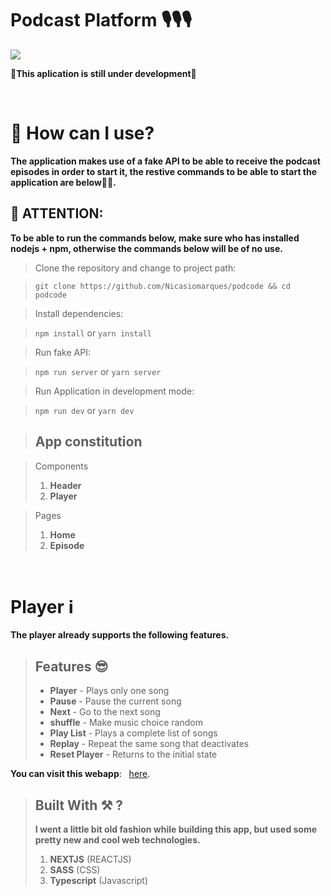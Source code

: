 # Podcast Platform 🎙🎙🎙

![](.Github/readme/app.png)

<p>🚧<b>This aplication is still under development</b>🚧</p>

<br>

# 🙋 How can I use?

**The application makes use of a fake API to be able to receive the podcast episodes in order to start it, the restive commands to be able to start the application are below👷👷.**

## 🙅 ATTENTION:

**To be able to run the commands below, make sure who has installed nodejs + npm, otherwise the commands below will be of no use.**

> Clone the repository and change to project path:

> `git clone https://github.com/Nicasiomarques/podcode && cd podcode`

> Install dependencies:

> `npm install` or
> `yarn install`

> Run fake API:

> `npm run server` or
> `yarn server`

> Run Application in development mode:

> `npm run dev` or
> `yarn dev`

> ## App constitution

> Components
>
> 1. **Header**
> 2. **Player** <br/>

> Pages
>
> 1. **Home**
> 2. **Episode**

<br />

# Player ℹ️

**The player already supports the following features.**

> ## Features 😎
>
> - **Player** - Plays only one song
> - **Pause** - Pause the current song
> - **Next** - Go to the next song
> - **shuffle** - Make music choice random
> - **Play List** - Plays a complete list of songs
> - **Replay** - Repeat the same song that deactivates
> - **Reset Player** - Returns to the initial state

**You can visit this webapp**:
&nbsp; <a target="_blank" href="#">here</a>.

> ## Built With ⚒ ?
>
> **I went a little bit old fashion while building this app, but used some pretty new and cool web technologies.**
>
> 1. **NEXTJS** (REACTJS)
> 2. **SASS** (CSS)
> 3. **Typescript** (Javascript) <br />

